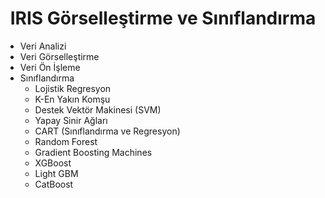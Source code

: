 <h1 align="center"> IRIS Görselleştirme ve Sınıflandırma </h1>

* Veri Analizi
* Veri Görselleştirme
* Veri Ön İşleme
* Sınıflandırma
  * Lojistik Regresyon
  * K-En Yakın Komşu
  * Destek Vektör Makinesi (SVM)
  * Yapay Sinir Ağları
  * CART (Sınıflandırma ve Regresyon)
  * Random Forest
  * Gradient Boosting Machines
  * XGBoost
  * Light GBM
  * CatBoost
